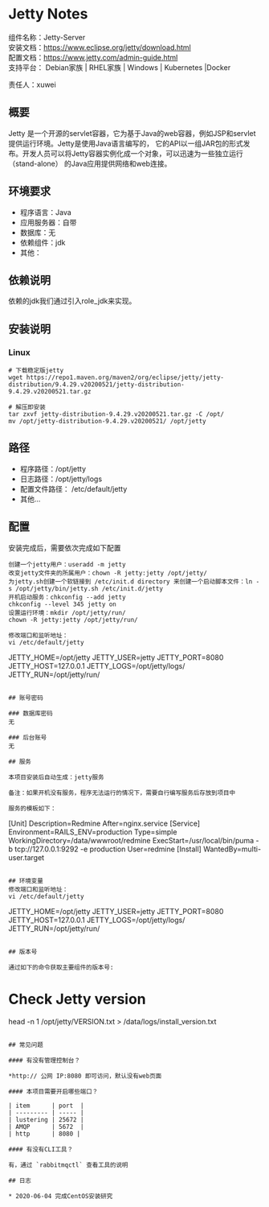# Jetty Notes

组件名称：Jetty-Server  
安装文档：https://www.eclipse.org/jetty/download.html  
配置文档：https://www.jetty.com/admin-guide.html  
支持平台： Debian家族 | RHEL家族 | Windows | Kubernetes |Docker  

责任人：xuwei

## 概要
Jetty 是一个开源的servlet容器，它为基于Java的web容器，例如JSP和servlet提供运行环境。Jetty是使用Java语言编写的，
它的API以一组JAR包的形式发布。开发人员可以将Jetty容器实例化成一个对象，可以迅速为一些独立运行（stand-alone）
的Java应用提供网络和web连接。

## 环境要求

* 程序语言：Java 
* 应用服务器：自带
* 数据库：无
* 依赖组件：jdk
* 其他：

## 依赖说明
依赖的jdk我们通过引入role_jdk来实现。

## 安装说明


### Linux

```shell
# 下载稳定版jetty
wget https://repo1.maven.org/maven2/org/eclipse/jetty/jetty-distribution/9.4.29.v20200521/jetty-distribution-9.4.29.v20200521.tar.gz

# 解压即安装
tar zxvf jetty-distribution-9.4.29.v20200521.tar.gz -C /opt/
mv /opt/jetty-distribution-9.4.29.v20200521/ /opt/jetty

```

## 路径

* 程序路径：/opt/jetty
* 日志路径：/opt/jetty/logs  
* 配置文件路径： /etc/default/jetty
* 其他...

## 配置

安装完成后，需要依次完成如下配置

```shell
创建一个jetty用户：useradd -m jetty
改变jetty文件夹的所属用户：chown -R jetty:jetty /opt/jetty/
为jetty.sh创建一个软链接到 /etc/init.d directory 来创建一个启动脚本文件：ln -s /opt/jetty/bin/jetty.sh /etc/init.d/jetty
开机启动服务：chkconfig --add jetty  
chkconfig --level 345 jetty on
设置运行环境：mkdir /opt/jetty/run/
chown -R jetty:jetty /opt/jetty/run/

修改端口和监听地址：
vi /etc/default/jetty
```
JETTY_HOME=/opt/jetty
JETTY_USER=jetty
JETTY_PORT=8080
JETTY_HOST=127.0.0.1
JETTY_LOGS=/opt/jetty/logs/
JETTY_RUN=/opt/jetty/run/
```

## 账号密码

### 数据库密码
无

### 后台账号
无

## 服务

本项目安装后自动生成：jetty服务

备注：如果开机没有服务，程序无法运行的情况下，需要自行编写服务后存放到项目中

服务的模板如下：

```
[Unit]
Description=Redmine
After=nginx.service
[Service]
Environment=RAILS_ENV=production
Type=simple
WorkingDirectory=/data/wwwroot/redmine
ExecStart=/usr/local/bin/puma -b tcp://127.0.0.1:9292 -e production 
User=redmine
[Install]
WantedBy=multi-user.target
```

## 环境变量
修改端口和监听地址：
vi /etc/default/jetty
```
JETTY_HOME=/opt/jetty
JETTY_USER=jetty
JETTY_PORT=8080
JETTY_HOST=127.0.0.1
JETTY_LOGS=/opt/jetty/logs/
JETTY_RUN=/opt/jetty/run/
```

## 版本号

通过如下的命令获取主要组件的版本号: 

```
# Check Jetty version
head -n 1 /opt/jetty/VERSION.txt > /data/logs/install_version.txt

```

## 常见问题

#### 有没有管理控制台？

*http:// 公网 IP:8080 即可访问，默认没有web页面

#### 本项目需要开启哪些端口？

| item      | port  |
| --------- | ----- |
| lustering | 25672 |
| AMQP      | 5672  |
| http      | 8080 |

#### 有没有CLI工具？

有，通过 `rabbitmqctl` 查看工具的说明

## 日志

* 2020-06-04 完成CentOS安装研究